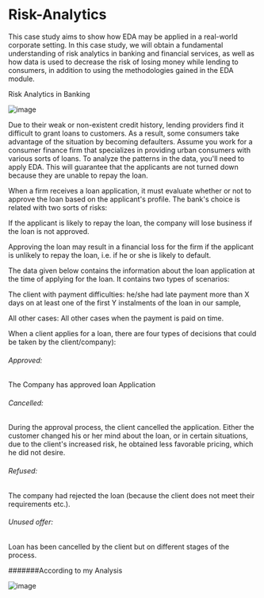 # Risk-Analytics


This case study aims to show how EDA may be applied in a real-world corporate setting.
In this case study, we will obtain a fundamental understanding of risk analytics in banking and financial services, as well as how data is used to decrease the risk of losing money while lending to consumers, in addition to using the methodologies gained in the EDA module.

Risk Analytics in Banking

![image](https://user-images.githubusercontent.com/51470326/172628011-02f07604-cd51-4474-9314-85fae0099387.png)


Due to their weak or non-existent credit history, lending providers find it difficult to grant loans to customers. As a result, some consumers take advantage of the situation by becoming defaulters. Assume you work for a consumer finance firm that specializes in providing urban consumers with various sorts of loans. To analyze the patterns in the data, you'll need to apply EDA. This will guarantee that the applicants are not turned down because they are unable to repay the loan.

 

When a firm receives a loan application, it must evaluate whether or not to approve the loan based on the applicant's profile. The bank's choice is related with two sorts of risks:

If the applicant is likely to repay the loan, the company will lose business if the loan is not approved.

Approving the loan may result in a financial loss for the firm if the applicant is unlikely to repay the loan, i.e. if he or she is likely to default.

 

The data given below contains the information about the loan application at the time of applying for the loan. It contains two types of scenarios:

The client with payment difficulties: he/she had late payment more than X days on at least one of the first Y instalments of the loan in our sample,

All other cases: All other cases when the payment is paid on time.

 

 

When a client applies for a loan, there are four types of decisions that could be taken by the client/company):

###### Approved: 
The Company has approved loan Application

###### Cancelled: 
During the approval process, the client cancelled the application. Either the customer changed his or her mind about the loan, or in certain situations, due to the client's increased risk, he obtained less favorable pricing, which he did not desire.




###### Refused: 
The company had rejected the loan (because the client does not meet their requirements etc.).

###### Unused offer:  
Loan has been cancelled by the client but on different stages of the process.





#######According to my Analysis 

![image](https://user-images.githubusercontent.com/51470326/172630061-353166ce-7c2e-462a-898b-52535d1b0fa3.png)








